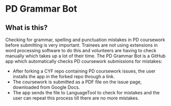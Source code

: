 # PD Grammar Bot

## What is this?
Checking for grammar, spelling and punctuation mistakes in PD coursework before submitting is very important. Trainees are not using extensions in word processing software to do this and volunteers are having to check manually which takes up a lot of their time. The PD Grammar Bot is a GitHub app which automatically checks PD coursework submissions for mistakes:
- After forking a CYF repo containing PD coursework issues, the user installs the app in the forked repo through a link.
- The coursework is submitted as a PDF file on the issue page, downloaded from Google Docs.
- The app sends the file to LanguageTool to check for mistakes and the user can repeat this process till there are no more mistakes.